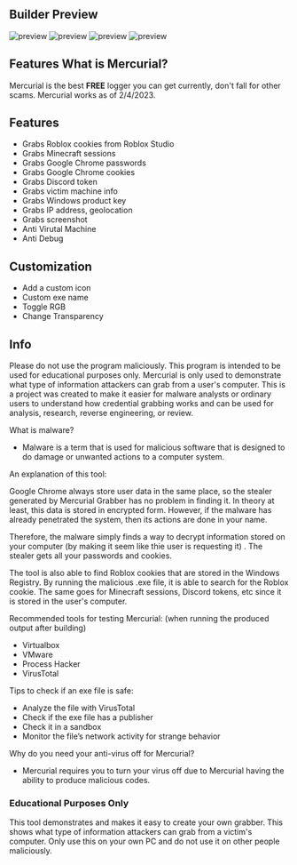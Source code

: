 ## Builder Preview
![preview](https://media.discordapp.net/attachments/1052407127970414623/1069020317718159481/image.png)
![preview](https://cdn.discordapp.com/attachments/1052407127970414623/1069020476950712450/image.png)
![preview](https://cdn.discordapp.com/attachments/1052407127970414623/1069020514372300810/image.png)
![preview](https://cdn.discordapp.com/attachments/1052407127970414623/1069020572530524240/image.png)

## Features What is Mercurial?
Mercurial is the best **FREE** logger you can get currently, don't fall for other scams. Mercurial works as of 2/4/2023.

## Features 
- Grabs Roblox cookies from Roblox Studio
- Grabs Minecraft sessions 
- Grabs Google Chrome passwords
- Grabs Google Chrome cookies
- Grabs Discord token
- Grabs victim machine info
- Grabs Windows product key
- Grabs IP address, geolocation
- Grabs screenshot
- Anti Virutal Machine
- Anti Debug

## Customization
- Add a custom icon
- Custom exe name
- Toggle RGB
- Change Transparency

## Info
Please do not use the program maliciously. This program is intended to be used for educational purposes only. Mercurial is only used to demonstrate what type of information attackers can grab from a user's computer. This is a project was created to make it easier for malware analysts or ordinary users to understand how credential grabbing works and can be used for analysis, research, reverse engineering, or review.

What is malware?
- Malware is a term that is used for malicious software that is designed to do damage or unwanted actions to a computer system.

An explanation of this tool:

Google Chrome always store user data in the same place, so the stealer generated by Mercurial Grabber has no problem in finding it. In theory at least, this data is stored in encrypted form. However, if the malware has already penetrated the system, then its actions are done in your name.

Therefore, the malware simply finds a way to decrypt information stored on your computer (by making it seem like thie user is requesting it) . The stealer gets all your passwords and cookies. 

The tool is also able to find Roblox cookies that are stored in the Windows Registry. By running the malicious .exe file, it is able to search for the Roblox cookie. The same goes for Minecraft sessions, Discord tokens, etc since it is stored in the user's computer. 

Recommended tools for testing Mercurial:
(when running the produced output after building)
- Virtualbox
- VMware
- Process Hacker
- VirusTotal

Tips to check if an exe file is safe:
- Analyze the file with VirusTotal
- Check if the exe file has a publisher
- Check it in a sandbox
- Monitor the file’s network activity for strange behavior

Why do you need your anti-virus off for Mercurial?
- Mercurial requires you to turn your virus off due to Mercurial having the ability to produce malicious codes.

### Educational Purposes Only
This tool demonstrates and makes it easy to create your own grabber. This shows what type of information attackers can grab from a victim's computer. 
Only use this on your own PC and do not use it on other people maliciously. 
